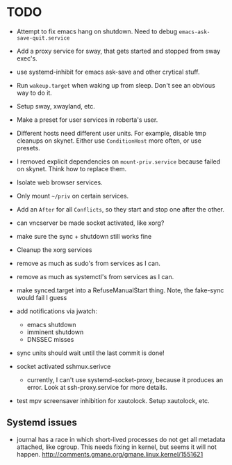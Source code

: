 TODO
====

* Attempt to fix emacs hang on shutdown. Need to debug `emacs-ask-save-quit.service`

* Add a proxy service for sway, that gets started and stopped from sway exec's.

* use systemd-inhibit for emacs ask-save and other crytical stuff.

* Run `wakeup.target` when waking up from sleep. Don't see an obvious way to do it.
* Setup sway, xwayland, etc.

* Make a preset for user services in roberta's user.

* Different hosts need different user units. For example, disable tmp cleanups on
  skynet. Either use `ConditionHost` more often, or use presets.

* I removed explicit dependencies on `mount-priv.service` because failed on skynet. Think
  how to replace them.

* Isolate web browser services.

* Only mount `~/priv` on certain services.

* Add an `After` for all `Conflicts`, so they start and stop one after the other.

* can vncserver be made socket activated, like xorg?

* make sure the sync + shutdown still works fine

* Cleanup the xorg services

* remove as much as sudo's from services as I can.

* remove as much as systemctl's from services as I can.

* make synced.target into a RefuseManualStart thing. Note, the fake-sync would fail I guess

* add notifications via jwatch:
  - emacs shutdown
  - imminent shutdown
  - DNSSEC misses

* sync units should wait until the last commit is done!

* socket activated sshmux.serivce
  - currently, I can't use systemd-socket-proxy, because it produces an error. Look at
    ssh-proxy.service for more details.

* test mpv screensaver inhibition for xautolock. Setup xautolock, etc.

## Systemd issues

* journal has a race in which short-lived processes do not get all metadata attached, like
  cgroup. This needs fixing in kernel, but seems it will not
  happen. http://comments.gmane.org/gmane.linux.kernel/1551621
